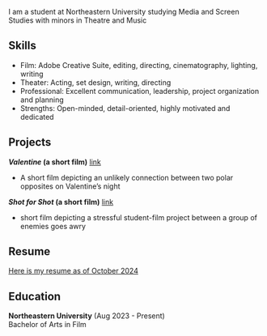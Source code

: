 <!---
documentation on themes etc: https://docs.github.com/en/pages/setting-up-a-github-pages-site-with-jekyll/adding-a-theme-to-your-github-pages-site-using-jekyll
-->
I am a student at Northeastern University studying Media and Screen Studies with minors in Theatre and Music 

## Skills
- Film: Adobe Creative Suite, editing, directing, cinematography, lighting, writing
- Theater: Acting, set design, writing, directing
- Professional: Excellent communication, leadership, project organization and planning
- Strengths: Open-minded, detail-oriented, highly motivated and dedicated

## Projects
**_Valentine_ (a short film)** [link](projects/film1) 
- A short film depicting an unlikely connection between two polar opposites on Valentine’s night


**_Shot for Shot_ (a short film)** [link](projects/film2)
- short film depicting a stressful student-film project between a group of enemies goes awry

## Resume
[Here is my resume as of October 2024](assets/Resume.pdf)

## Education
**Northeastern University** (Aug 2023 - Present)    
Bachelor of Arts in Film   
